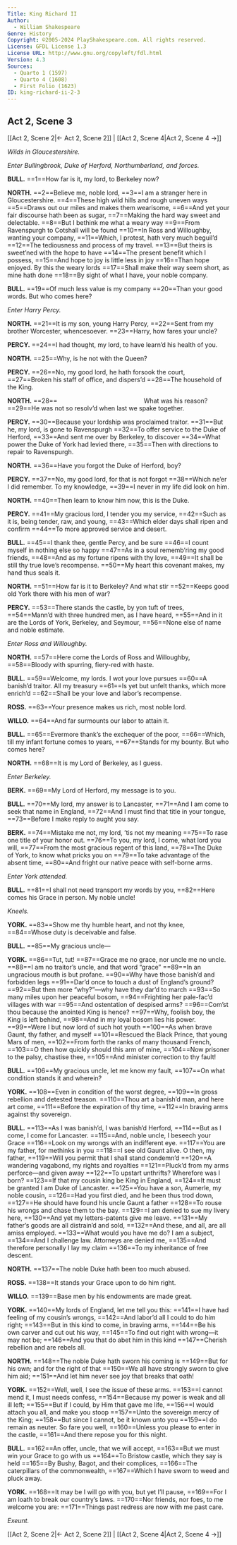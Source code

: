 ```yaml
---
Title: King Richard II
Author: 
  - William Shakespeare
Genre: History
Copyright: ©2005-2024 PlayShakespeare.com. All rights reserved.
License: GFDL License 1.3
License URL: http://www.gnu.org/copyleft/fdl.html
Version: 4.3
Sources:
  - Quarto 1 (1597)
  - Quarto 4 (1608)
  - First Folio (1623)
ID: king-richard-ii-2-3
---
```


## Act 2, Scene 3
[[Act 2, Scene 2|← Act 2, Scene 2]] | [[Act 2, Scene 4|Act 2, Scene 4 →]]

*Wilds in Gloucestershire.*

*Enter Bullingbrook, Duke of Herford, Northumberland, and forces.*

**BULL.**
==1==How far is it, my lord, to Berkeley now?

**NORTH.**
==2==Believe me, noble lord,
==3==I am a stranger here in Gloucestershire.
==4==These high wild hills and rough uneven ways
==5==Draws out our miles and makes them wearisome,
==6==And yet your fair discourse hath been as sugar,
==7==Making the hard way sweet and delectable.
==8==But I bethink me what a weary way
==9==From Ravenspurgh to Cotshall will be found
==10==In Ross and Willoughby, wanting your company,
==11==Which, I protest, hath very much beguil’d
==12==The tediousness and process of my travel.
==13==But theirs is sweet’ned with the hope to have
==14==The present benefit which I possess,
==15==And hope to joy is little less in joy
==16==Than hope enjoyed. By this the weary lords
==17==Shall make their way seem short, as mine hath done
==18==By sight of what I have, your noble company.

**BULL.**
==19==Of much less value is my company
==20==Than your good words. But who comes here?

*Enter Harry Percy.*

**NORTH.**
==21==It is my son, young Harry Percy,
==22==Sent from my brother Worcester, whencesoever.
==23==Harry, how fares your uncle?

**PERCY.**
==24==I had thought, my lord, to have learn’d his health of you.

**NORTH.**
==25==Why, is he not with the Queen?

**PERCY.**
==26==No, my good lord, he hath forsook the court,
==27==Broken his staff of office, and dispers’d
==28==The household of the King.

**NORTH.**
==28==              What was his reason?
==29==He was not so resolv’d when last we spake together.

**PERCY.**
==30==Because your lordship was proclaimed traitor.
==31==But he, my lord, is gone to Ravenspurgh
==32==To offer service to the Duke of Herford,
==33==And sent me over by Berkeley, to discover
==34==What power the Duke of York had levied there,
==35==Then with directions to repair to Ravenspurgh.

**NORTH.**
==36==Have you forgot the Duke of Herford, boy?

**PERCY.**
==37==No, my good lord, for that is not forgot
==38==Which ne’er I did remember. To my knowledge,
==39==I never in my life did look on him.

**NORTH.**
==40==Then learn to know him now, this is the Duke.

**PERCY.**
==41==My gracious lord, I tender you my service,
==42==Such as it is, being tender, raw, and young,
==43==Which elder days shall ripen and confirm
==44==To more approved service and desert.

**BULL.**
==45==I thank thee, gentle Percy, and be sure
==46==I count myself in nothing else so happy
==47==As in a soul rememb’ring my good friends,
==48==And as my fortune ripens with thy love,
==49==It shall be still thy true love’s recompense.
==50==My heart this covenant makes, my hand thus seals it.

**NORTH.**
==51==How far is it to Berkeley? And what stir
==52==Keeps good old York there with his men of war?

**PERCY.**
==53==There stands the castle, by yon tuft of trees,
==54==Mann’d with three hundred men, as I have heard,
==55==And in it are the Lords of York, Berkeley, and Seymour,
==56==None else of name and noble estimate.

*Enter Ross and Willoughby.*

**NORTH.**
==57==Here come the Lords of Ross and Willoughby,
==58==Bloody with spurring, fiery-red with haste.

**BULL.**
==59==Welcome, my lords. I wot your love pursues
==60==A banish’d traitor. All my treasury
==61==Is yet but unfelt thanks, which more enrich’d
==62==Shall be your love and labor’s recompense.

**ROSS.**
==63==Your presence makes us rich, most noble lord.

**WILLO.**
==64==And far surmounts our labor to attain it.

**BULL.**
==65==Evermore thank’s the exchequer of the poor,
==66==Which, till my infant fortune comes to years,
==67==Stands for my bounty. But who comes here?

**NORTH.**
==68==It is my Lord of Berkeley, as I guess.

*Enter Berkeley.*

**BERK.**
==69==My Lord of Herford, my message is to you.

**BULL.**
==70==My lord, my answer is to Lancaster,
==71==And I am come to seek that name in England,
==72==And I must find that title in your tongue,
==73==Before I make reply to aught you say.

**BERK.**
==74==Mistake me not, my lord, ’tis not my meaning
==75==To rase one title of your honor out.
==76==To you, my lord, I come, what lord you will,
==77==From the most gracious regent of this land,
==78==The Duke of York, to know what pricks you on
==79==To take advantage of the absent time,
==80==And fright our native peace with self-borne arms.

*Enter York attended.*

**BULL.**
==81==I shall not need transport my words by you,
==82==Here comes his Grace in person. My noble uncle!

*Kneels.*

**YORK.**
==83==Show me thy humble heart, and not thy knee,
==84==Whose duty is deceivable and false.

**BULL.**
==85==My gracious uncle⁠—

**YORK.**
==86==Tut, tut!
==87==Grace me no grace, nor uncle me no uncle.
==88==I am no traitor’s uncle, and that word “grace”
==89==In an ungracious mouth is but profane.
==90==Why have those banish’d and forbidden legs
==91==Dar’d once to touch a dust of England’s ground?
==92==But then more “why?”—why have they dar’d to march
==93==So many miles upon her peaceful bosom,
==94==Frighting her pale-fac’d villages with war
==95==And ostentation of despised arms?
==96==Com’st thou because the anointed King is hence?
==97==Why, foolish boy, the King is left behind,
==98==And in my loyal bosom lies his power.
==99==Were I but now lord of such hot youth
==100==As when brave Gaunt, thy father, and myself
==101==Rescued the Black Prince, that young Mars of men,
==102==From forth the ranks of many thousand French,
==103==O then how quickly should this arm of mine,
==104==Now prisoner to the palsy, chastise thee,
==105==And minister correction to thy fault!

**BULL.**
==106==My gracious uncle, let me know my fault,
==107==On what condition stands it and wherein?

**YORK.**
==108==Even in condition of the worst degree,
==109==In gross rebellion and detested treason.
==110==Thou art a banish’d man, and here art come,
==111==Before the expiration of thy time,
==112==In braving arms against thy sovereign.

**BULL.**
==113==As I was banish’d, I was banish’d Herford,
==114==But as I come, I come for Lancaster.
==115==And, noble uncle, I beseech your Grace
==116==Look on my wrongs with an indifferent eye.
==117==You are my father, for methinks in you
==118==I see old Gaunt alive. O then, my father,
==119==Will you permit that I shall stand condemn’d
==120==A wandering vagabond, my rights and royalties
==121==Pluck’d from my arms perforce—and given away
==122==To upstart unthrifts? Wherefore was I born?
==123==If that my cousin king be King in England,
==124==It must be granted I am Duke of Lancaster.
==125==You have a son, Aumerle, my noble cousin,
==126==Had you first died, and he been thus trod down,
==127==He should have found his uncle Gaunt a father
==128==To rouse his wrongs and chase them to the bay.
==129==I am denied to sue my livery here,
==130==And yet my letters-patents give me leave.
==131==My father’s goods are all distrain’d and sold,
==132==And these, and all, are all amiss employed.
==133==What would you have me do? I am a subject,
==134==And I challenge law. Attorneys are denied me,
==135==And therefore personally I lay my claim
==136==To my inheritance of free descent.

**NORTH.**
==137==The noble Duke hath been too much abused.

**ROSS.**
==138==It stands your Grace upon to do him right.

**WILLO.**
==139==Base men by his endowments are made great.

**YORK.**
==140==My lords of England, let me tell you this:
==141==I have had feeling of my cousin’s wrongs,
==142==And labor’d all I could to do him right;
==143==But in this kind to come, in braving arms,
==144==Be his own carver and cut out his way,
==145==To find out right with wrong—it may not be;
==146==And you that do abet him in this kind
==147==Cherish rebellion and are rebels all.

**NORTH.**
==148==The noble Duke hath sworn his coming is
==149==But for his own; and for the right of that
==150==We all have strongly sworn to give him aid;
==151==And let him never see joy that breaks that oath!

**YORK.**
==152==Well, well, I see the issue of these arms.
==153==I cannot mend it, I must needs confess,
==154==Because my power is weak and all ill left;
==155==But if I could, by Him that gave me life,
==156==I would attach you all, and make you stoop
==157==Unto the sovereign mercy of the King;
==158==But since I cannot, be it known unto you
==159==I do remain as neuter. So fare you well,
==160==Unless you please to enter in the castle,
==161==And there repose you for this night.

**BULL.**
==162==An offer, uncle, that we will accept,
==163==But we must win your Grace to go with us
==164==To Bristow castle, which they say is held
==165==By Bushy, Bagot, and their complices,
==166==The caterpillars of the commonwealth,
==167==Which I have sworn to weed and pluck away.

**YORK.**
==168==It may be I will go with you, but yet I’ll pause,
==169==For I am loath to break our country’s laws.
==170==Nor friends, nor foes, to me welcome you are:
==171==Things past redress are now with me past care.

*Exeunt.*

[[Act 2, Scene 2|← Act 2, Scene 2]] | [[Act 2, Scene 4|Act 2, Scene 4 →]]